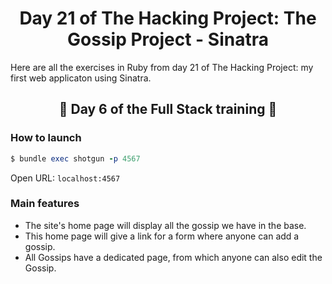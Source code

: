 <h1 align="center">Day 21 of The Hacking Project: The Gossip Project - Sinatra</h1>

Here are all the exercises in Ruby from day 21 of The Hacking Project: my first web applicaton using Sinatra.

<h2 align="center">🎉 Day 6 of the Full Stack training 🎉</h2>

### How to launch ###

```ruby
$ bundle exec shotgun -p 4567  
```
Open URL: `localhost:4567`

### Main features ###

* The site's home page will display all the gossip we have in the base.
* This home page will give a link for a form where anyone can add a gossip.
* All Gossips have a dedicated page, from which anyone can also edit the Gossip.